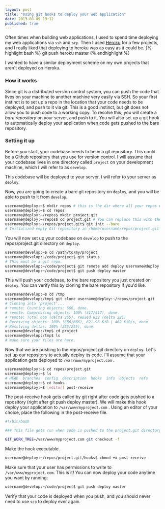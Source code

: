 ```yaml
---
layout: post
title: "Using git hooks to deploy your web application"
date: 2013-08-09 19:12
published: true
---
```


Often times when building web applications, I used to spend time deploying my web applications via `ssh` and `scp`. Then I used [Heroku](http://heroku.com) for a few projects, and I really liked that deploying to heroku was as easy as it could be.
{% highlight bash %}
    git push heroku master
{% endhighlight %}

I wanted to have a similar deployment scheme on my own projects that aren't deployed on Heroku.

### How it works 

Since git is a distributed version control system, you can push the code that lives on your machine to another machine very easily via SSH. So your first instinct is to set up a repo in the location that your code needs to be deployed, and push to it via git. This is a good instinct, but git does not allow you to push code to a working copy. To resolve this, you will create a *bare repository* on your server, and push to it. You will also set up a git hook to automatically deploy your application when code gets pushed to the bare repository.

### Setting it up

Before you start, your codebase needs to be in a git repository. This could be a Github repository that you use for version control. I will assume that your codebase lives in one directory called `project` on your development machine, which I will refer to as `develop`.

This codebase will be deployed to your server. I will refer to your server as `deploy`.

Now, you are going to create a bare git repository on `deploy`, and you will be able to push to it from `develop`.

```bash
username@deploy:~$ mkdir repos # this is the dir where all your repos will be stored.
username@deploy:~$ cd repos
username@deploy:~/repos$ mkdir project.git 
username@deploy:~/repos$ cd project.git # You can replace this with the name of your project.
username@deploy:~/repos/project.git$ git init --bare
# Initialized empty Git repository in /home/username/repos/project.git
```

You will now set up your codebase on `develop` to push to the repos/project.git directory on `deploy`.

```bash
username@develop:~$ cd /path/to/my/project
username@develop:~/code/project$ git status 
# This must be a git repo.
username@develop:~/code/project$ git remote add deploy username@deploy:~/repos/project.git # This is the path to your bare repo.
username@develop:~/code/project$ git push deploy master 
```

This will push your codebase, to the bare repository you just created on `deploy`. You can verify this by cloning the bare repository if you'd like.

```bash
username@develop:~$ cd /tmp
username@develop:/tmp$ git clone username@deploy:~/repos/project.git
# Cloning into 'project'...
# remote: Counting objects: 666, done.
# remote: Compressing objects: 100% (417/417), done.
# remote: Total 666 (delta 255), reused 632 (delta 221)
# Receiving objects: 100% (666/666), 621.96 KiB | 462 KiB/s, done.
# Resolving deltas: 100% (255/255), done.
username@develop:/tmp$ cd project
username@develop:/tmp$ ls
# make sure your files are here.
```

Now that we are pushing to the repos/project.git directory on `deploy`. Let's set up our repository to actually deploy its code. I'll assume that your application gets deployed to `/var/www/myproject.com` . 

```bash
username@deploy:~$ cd repos/project.git
username@deploy:~$ ls
# HEAD  branches  config  description  hooks  info  objects  refs
username@deploy:~$ cd hooks
username@deploy:~$ [editor] post-receive
```

The post-receive hook gets called by git right after code gets pushed to a repository (right after git push deploy master). We will make this hook deploy your application to `/var/www/myproject.com` . Using an editor of your choice, place the following in the post-receive file.

```bash
#!/bin/bash

### This file gets run when code is pushed to the project.git directory.

GIT_WORK_TREE=/var/www/myproject.com git checkout -f
```

Make the hook executable.

```bash
username@deploy:~/repos/project.git/hooks$ chmod +x post-receive
```

Make sure that your user has permissions to write to `/var/www/myproject.com`. This is it! You can now deploy your code anytime you want by running:

```bash
username@develop:~/code/project$ git push deploy master
```

Verify that your code is deployed when you push, and you should never need to use `scp` to deploy ever again.
